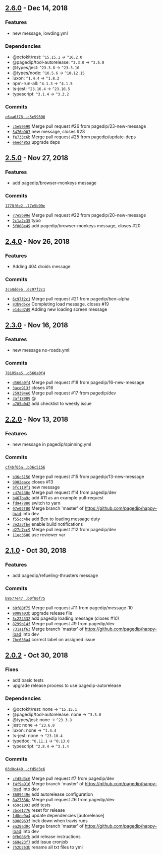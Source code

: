 ## [2.6.0](https://github.com/pagedip/happy-load/tree/release/7/) - Dec 14, 2018

### Features
- new message, lowding.yml

### Dependencies
- @octokit/rest: `^15.15.1` → `^16.2.0`
- @pagedip/tool-autorelease: `^3.3.0` → `^3.5.0`
- @types/jest: `^23.3.8` → `^23.3.10`
- @types/node: `^10.5.6` → `^10.12.15`
- luxon: `^1.4.4` → `^1.8.2`
- npm-run-all: `^4.1.3` → `^4.1.5`
- ts-jest: `^23.10.4` → `^23.10.5`
- typescript: `^3.1.4` → `^3.2.2`

### Commits
[`c6aa6f78..c5e59590`](https://github.com/pagedip/happy-load/compare/c6aa6f784a7cebb1851857e77ab8a32cc596db4b..c5e5959012e600b64cec12edcfa3a5f90f72dff8)
- [`c5e59590`](https://github.com/pagedip/happy-load/commit/c5e5959012e600b64cec12edcfa3a5f90f72dff8) Merge pull request #26 from pagedip/23-new-message
- [`5476b907`](https://github.com/pagedip/happy-load/commit/5476b9073172d312525a4ad7d331393459d6d504) new message, closes #23
- [`fe733c6b`](https://github.com/pagedip/happy-load/commit/fe733c6b6beb75ed3387f8ad0fc63134cbd56f0b) Merge pull request #25 from pagedip/update-deps
- [`e6ed4852`](https://github.com/pagedip/happy-load/commit/e6ed4852436a539492f9f6f68d6843a9af593a9b) upgrade deps


## [2.5.0](https://github.com/pagedip/happy-load/tree/release/6/) - Nov 27, 2018

### Features
- add pagedip/browser-monkeys message

### Commits
[`1778f6e2..77e5b99e`](https://github.com/pagedip/happy-load/compare/1778f6e214bd3d0a3e768f6197c7deca539e5dc0..77e5b99e7c9b9dd5ba2c0053e73d01d4d681d466)
- [`77e5b99e`](https://github.com/pagedip/happy-load/commit/77e5b99e7c9b9dd5ba2c0053e73d01d4d681d466) Merge pull request #22 from pagedip/20-new-message
- [`2c1a2c35`](https://github.com/pagedip/happy-load/commit/2c1a2c35a0a159255028d38720e050ab087291b2) typo
- [`5f008e49`](https://github.com/pagedip/happy-load/commit/5f008e4900070a16d89fe49a53d2207430931486) add pagedip/browser-monkeys message, closes #20


## [2.4.0](https://github.com/pagedip/happy-load/tree/release/5/) - Nov 26, 2018

### Features
- Adding 404 droids message

### Commits
[`3ca8ddeb..6c97f2c1`](https://github.com/pagedip/happy-load/compare/3ca8ddebbb759a03231d98c55272e32f664d0eee..6c97f2c19eca62b74fd384235fc36d512aab7bed)
- [`6c97f2c1`](https://github.com/pagedip/happy-load/commit/6c97f2c19eca62b74fd384235fc36d512aab7bed) Merge pull request #21 from pagedip/ben-alpha
- [`83b9d5ce`](https://github.com/pagedip/happy-load/commit/83b9d5ce67aa25dc3672bca77d8a94df3f98ab7d) Completing load message. closes #19
- [`e14cd7d9`](https://github.com/pagedip/happy-load/commit/e14cd7d9a97fdaab63b9b829a5344e4936cb9cf1) Adding new loading screen message


## [2.3.0](https://github.com/pagedip/happy-load/tree/release/4/) - Nov 16, 2018

### Features
- new message no-roads.yml

### Commits
[`78105aa5..d560a0f4`](https://github.com/pagedip/happy-load/compare/78105aa5e3a0aa7629654865e6fc9a66f1382010..d560a0f4d30132359bb9ef50d45c7ba8cb7c6e65)
- [`d560a0f4`](https://github.com/pagedip/happy-load/commit/d560a0f4d30132359bb9ef50d45c7ba8cb7c6e65) Merge pull request #18 from pagedip/16-new-message
- [`3ace913f`](https://github.com/pagedip/happy-load/commit/3ace913fbbb7df1843aff357dd724921b6e6daf1) closes #16
- [`259394e6`](https://github.com/pagedip/happy-load/commit/259394e626ccf32c7dda1c3c34803a20c62ae6d4) Merge pull request #17 from pagedip/dev
- [`3af18009`](https://github.com/pagedip/happy-load/commit/3af180090d0167cd28daffa63da6839c53ba7011) @
- [`a705a042`](https://github.com/pagedip/happy-load/commit/a705a042ffa0459410f671d312093e307acb82e0) add checklist to weekly issue


## [2.2.0](https://github.com/pagedip/happy-load/tree/release/3/) - Nov 13, 2018

### Features
- new message in pagedip/spinning.yml

### Commits
[`cf4bf05a..b36c5156`](https://github.com/pagedip/happy-load/compare/cf4bf05aa68522dfa73b79d9fbb6f867407de18f..b36c5156d6f1820c4aed68efee25f654015fd8b3)
- [`b36c5156`](https://github.com/pagedip/happy-load/commit/b36c5156d6f1820c4aed68efee25f654015fd8b3) Merge pull request #15 from pagedip/13-new-message
- [`9902eace`](https://github.com/pagedip/happy-load/commit/9902eace1a6717b52bc3db0bfabe8a33c27c72c0) closes #13
- [`bfc119f1`](https://github.com/pagedip/happy-load/commit/bfc119f1839a4d9a8fc185a9324ffa527ab9f8c6) new message
- [`c47d430e`](https://github.com/pagedip/happy-load/commit/c47d430e8bdbea9e4baa3d86e1eafabdc4f18106) Merge pull request #14 from pagedip/dev
- [`b467ba9c`](https://github.com/pagedip/happy-load/commit/b467ba9c4da7e04670cc2933df22d0bb35cd6977) add #11 as an example pull-request
- [`fd947880`](https://github.com/pagedip/happy-load/commit/fd94788015af9b85d009a8d76ae61b344e062e04) switch to yarn
- [`97e02f80`](https://github.com/pagedip/happy-load/commit/97e02f80fb43435e124eb5bff64d63c8e952a959) Merge branch 'master' of https://github.com/pagedip/happy-load into dev
- [`f55cc4be`](https://github.com/pagedip/happy-load/commit/f55cc4be0f1ea819374ca239d7ea6dbc77333433) add Ben to loading message duty
- [`3e2a3fbe`](https://github.com/pagedip/happy-load/commit/3e2a3fbee3eca628696950886f51b6617682c582) enable build notifications
- [`d27c7cc9`](https://github.com/pagedip/happy-load/commit/d27c7cc91164366b00bed1563547130e04dfee7e) Merge pull request #12 from pagedip/dev
- [`11ec3680`](https://github.com/pagedip/happy-load/commit/11ec36801e71d20546c0f133e8ef51ba29966531) use reviewer var


## [2.1.0](https://github.com/pagedip/happy-load/tree/release/2/) - Oct 30, 2018

### Features
- add pagedip/refueling-thrusters message

### Commits
[`b8677e47..b0f80f75`](https://github.com/pagedip/happy-load/compare/b8677e4715528df6abe836f78f64358b3d98fc69..b0f80f751f524cb9050d7f50c64e6c87e5c892aa)
- [`b0f80f75`](https://github.com/pagedip/happy-load/commit/b0f80f751f524cb9050d7f50c64e6c87e5c892aa) Merge pull request #11 from pagedip/message-10
- [`9008a03b`](https://github.com/pagedip/happy-load/commit/9008a03bb081ed7fce1865f15eb2a49a5bf754f9) upgrade release file
- [`5c224332`](https://github.com/pagedip/happy-load/commit/5c224332c70ad74c12ce06b54ec105d87f0bb8cc) add pagedip loading message (closes #10)
- [`8299b14f`](https://github.com/pagedip/happy-load/commit/8299b14fa5afc1682531f030c16b346978073977) Merge pull request #9 from pagedip/dev
- [`731a1f63`](https://github.com/pagedip/happy-load/commit/731a1f63fa9037959bf0d365dc23ad49d4e83376) Merge branch 'master' of https://github.com/pagedip/happy-load into dev
- [`7bc636a4`](https://github.com/pagedip/happy-load/commit/7bc636a4facf0e7349d10b0d61d4faadc9eb044f) correct label on assigned issue


## [2.0.2](https://github.com/pagedip/happy-load/tree/release/1/) - Oct 30, 2018

### Fixes
- add basic tests
- upgrade release process to use pagedip-autorelease

### Dependencies
- @octokit/rest: none → `^15.15.1`
- @pagedip/tool-autorelease: none → `^3.3.0`
- @types/jest: none → `^23.3.8`
- jest: none → `^23.6.0`
- luxon: none → `^1.4.4`
- ts-jest: none → `^23.10.4`
- typedoc: `^0.11.1` → `^0.13.0`
- typescript: `^2.8.4` → `^3.1.4`

### Commits
[`03d0c440..cfd5d3c6`](https://github.com/pagedip/happy-load/compare/03d0c44015e94c63c6c31cba3b77517294480102..cfd5d3c6640fdc44be09fa5881e030d7b494edfb)
- [`cfd5d3c6`](https://github.com/pagedip/happy-load/commit/cfd5d3c6640fdc44be09fa5881e030d7b494edfb) Merge pull request #7 from pagedip/dev
- [`f4f9a916`](https://github.com/pagedip/happy-load/commit/f4f9a9166277ac81ff82773e708c4a63f92a2f3d) Merge branch 'master' of https://github.com/pagedip/happy-load into dev
- [`8609449e`](https://github.com/pagedip/happy-load/commit/8609449ed684f6e2ccc89104f798b0300dea7bee) add autorelease configuration
- [`8a27336c`](https://github.com/pagedip/happy-load/commit/8a27336c2e895302bc0297b7e3e6ed6d6e2cc7d2) Merge pull request #6 from pagedip/dev
- [`a59c1093`](https://github.com/pagedip/happy-load/commit/a59c1093a572d4bea408640c17aa2be2c4f32a85) add tests
- [`3bce1776`](https://github.com/pagedip/happy-load/commit/3bce1776e6d5aa28a4dba182743980cc81556535) reset for release
- [`1d8ee9a4`](https://github.com/pagedip/happy-load/commit/1d8ee9a4fd7a56dddc5af167ad488ce38f63d577) update dependencies [autorelease]
- [`b908963f`](https://github.com/pagedip/happy-load/commit/b908963f692dd48dfbeb01811fbec1ef2a49d44c) lock down when travis runs
- [`ea28ad0c`](https://github.com/pagedip/happy-load/commit/ea28ad0c5d035f779ece4d0e6e7c6f3c648e8bc5) Merge branch 'master' of https://github.com/pagedip/happy-load into dev
- [`0fb086fb`](https://github.com/pagedip/happy-load/commit/0fb086fb3955da2323c6da1dc01a410a26a0f704) add release instructions
- [`b69e23f7`](https://github.com/pagedip/happy-load/commit/b69e23f774a6639883be9f3636785b4a5f6c6c25) add issue cronjob
- [`752b263b`](https://github.com/pagedip/happy-load/commit/752b263b9ca1c937fd47098eed934e54ffd19b89) rename all txt files to yml


